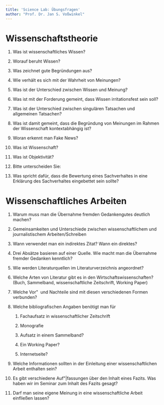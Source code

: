 ```yaml
---
title: 'Science Lab: Übungsfragen'
author: "Prof. Dr. Jan S. Voßwinkel"
---
```


Wissenschaftstheorie
====================

1.  Was ist wissenschaftliches Wissen?

2.  Worauf beruht Wissen?

3.  Was zeichnet gute Begründungen aus?

4.  Wie verhält es sich mit der Wahrheit von Meinungen?

5.  Was ist der Unterschied zwischen Wissen und Meinung?

6.  Was ist mit der Forderung gemeint, dass Wissen irritationsfest sein
    soll?

7.  Was ist der Unterschied zwischen singulären Tatsachen und
    allgemeinen Tatsachen?

8.  Was ist damit gemeint, dass die Begründung von Meinungen im Rahmen
    der Wissenschaft kontextabhängig ist?

9.  Woran erkennt man Fake News?

10. Was ist Wissenschaft?

11. Was ist Objektivität?

12. Bitte unterscheiden Sie:

13. Was spricht dafür, dass die Bewertung eines Sachverhaltes in eine
    Erklärung des Sachverhaltes eingebettet sein sollte?

Wissenschaftliches Arbeiten
===========================

1.  Warum muss man die Übernahme fremden Gedankengutes deutlich machen?

2.  Gemeinsamkeiten und Unterschiede zwischen wissenschaftlichem und
    journalistischem Arbeiten/Schreiben

3.  Wann verwendet man ein indirektes Zitat? Wann ein direktes?

4.  Drei Absätze basieren auf einer Quelle. Wie macht man die Übernahme
    fremder Gedanken kenntlich?

5.  Wie werden Literaturquellen im Literaturverzeichnis angeordnet?

6.  Welche Arten von Literatur gibt es in den Wirtschaftswissenschaften?
    (Buch, Sammelband, wissenschaftliche Zeitschrift, Working Paper)

7.  Welche Vor\"  und Nachteile sind mit diesen verschiedenen Formen
    verbunden?

8.  Welche bibliografischen Angaben benötigt man für

    1.  Fachaufsatz in wissenschaftlicher Zeitschrift

    2.  Monografie

    3.  Aufsatz in einem Sammelband?

    4.  Ein Working Paper?

    5.  Internetseite?

9.  Welche Informationen sollten in der Einleitung einer
    wissenschaftlichen Arbeit enthalten sein?

10. Es gibt verschiedene Auf\"\|fassungen über den Inhalt eines Fazits.
    Was haben wir im Seminar zum Inhalt des Fazits gesagt?

11. Darf man seine eigene Meinung in eine wissenschaftliche Arbeit
    einfließen lassen?
